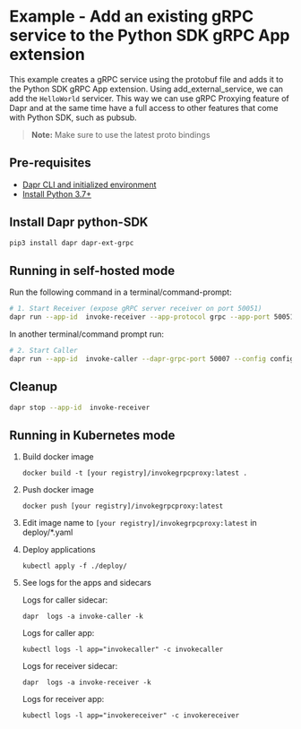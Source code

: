 # Example - Add an existing gRPC service to the Python SDK gRPC App extension

This example creates a gRPC service using the protobuf file and adds it to the Python SDK gRPC App extension. Using add_external_service, we can add the `HelloWorld` servicer. This way we can use gRPC Proxying feature of Dapr and at the same time have a full access to other features that come with Python SDK, such as pubsub.

> **Note:** Make sure to use the latest proto bindings

## Pre-requisites

- [Dapr CLI and initialized environment](https://docs.dapr.io/getting-started)
- [Install Python 3.7+](https://www.python.org/downloads/)

## Install Dapr python-SDK

<!-- Our CI/CD pipeline automatically installs the correct version, so we can skip this step in the automation -->

```bash
pip3 install dapr dapr-ext-grpc
```

## Running in self-hosted mode

Run the following command in a terminal/command-prompt:

<!-- STEP 
name: Run receiver
expected_stdout_lines:
  - '== APP == INFO:root:name: "you"'
background: true
sleep: 5
-->

```bash
# 1. Start Receiver (expose gRPC server receiver on port 50051)
dapr run --app-id  invoke-receiver --app-protocol grpc --app-port 50051 --config config.yaml -- python  invoke-receiver.py
```

<!-- END_STEP -->

In another terminal/command prompt run:


<!-- STEP
name: Run caller
expected_stdout_lines:
  - '== APP == Greeter client received: Hello, you!'
background: true
sleep: 5 
-->


```bash
# 2. Start Caller
dapr run --app-id  invoke-caller --dapr-grpc-port 50007 --config config.yaml -- python  invoke-caller.py
```

<!-- END_STEP -->

## Cleanup

<!-- STEP
expected_stdout_lines: 
  - '✅  app stopped successfully: invoke-receiver'
name: Shutdown dapr
-->

```bash
dapr stop --app-id  invoke-receiver
```

<!-- END_STEP -->

## Running in Kubernetes mode

1. Build docker image

   ```
   docker build -t [your registry]/invokegrpcproxy:latest .
   ```

2. Push docker image

   ```
   docker push [your registry]/invokegrpcproxy:latest
   ```

3. Edit image name to `[your registry]/invokegrpcproxy:latest` in deploy/*.yaml

4. Deploy applications

   ```
   kubectl apply -f ./deploy/
   ```

5. See logs for the apps and sidecars

   Logs for caller sidecar:
   ```
   dapr  logs -a invoke-caller -k
   ```
   
   Logs for caller app:
   ```
   kubectl logs -l app="invokecaller" -c invokecaller
   ```
   
   Logs for receiver sidecar:
   ```
   dapr  logs -a invoke-receiver -k
   ```
   
   Logs for receiver app:
   ```
   kubectl logs -l app="invokereceiver" -c invokereceiver
   ```

